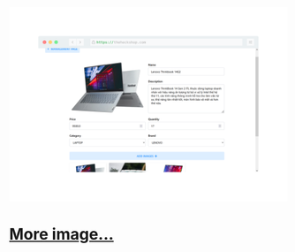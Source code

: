 ![Preview](https://raw.githubusercontent.com/dunglv202/e-store/main/screenshot-rocks%20(1).png)
# [More image...](https://drive.google.com/drive/u/0/folders/1nNAEiYGpxq8ZXZtcHcUA1lvgfkt2yBI2)
